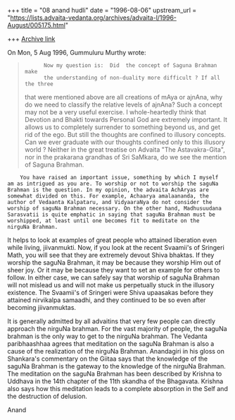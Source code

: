 +++
title = "08 anand hudli"
date = "1996-08-06"
upstream_url = "https://lists.advaita-vedanta.org/archives/advaita-l/1996-August/005175.html"

+++
[Archive link](https://lists.advaita-vedanta.org/archives/advaita-l/1996-August/005175.html)

On Mon, 5 Aug 1996, Gummuluru Murthy wrote:

>
>           Now my question is:  Did  the concept of Saguna Brahman make
>           the understanding of non-duality more difficult ? If all the three
>  that
>           were mentioned above are all creations of mAya or ajnAna, why do
>           we need to classify the relative levels of ajnAna? Such a concept
>           may not be a very useful exercise.  I whole-heartedly think that
>           Devotion  and Bhakti towards Personal God are extremely important.
>           It allows us to completely surrender to something beyond us, and get
>           rid of the ego. But still the thoughts are confined to illusory
>  concepts.
>           Can we ever graduate with our thoughts confined only to this
 illusory
>           world  ?  Neither in the great treatise on Advaita "The
>  Astavakra-Gita",
>           nor in the prakarana grandhas of Sri SaMkara, do we see the mention
>           of Saguna Brahman.

        You have raised an important issue, something by which I myself
    am as intrigued as you are. To worship or not to worship the saguNa
    Brahman is the question. In my opinion, the advaita AchAryas are
    somewhat divided on this. For example, Achaarya amalaananda, the
    author of Vedaanta Kalpataru, and VidyaaraNya do not consider the
    worship of saguNa Brahman necessary. On the other hand, Madhusuudana
    Sarasvatii is quite emphatic in saying that saguNa Brahman must be
    worshipped, at least until one becomes fit to meditate on the
    nirguNa Brahman.

   It helps to look at examples of great people who attained liberation
   even while living, jiivanmukti.
   Now, if you look at the recent Svaamii's of Sringeri Math, you will
   see  that they are extremely devout Shiva bhaktas. If they worship
   the saguNa Brahman, it may be because they worship Him out of sheer
   joy. Or it may be because they want to set an example for others to
   follow. In either case, we can safely say that worship of saguNa
   Brahman will not mislead us and will not make us perpetually stuck
   in the illusory existence. The Svaamii's of Sringeri were Shiva
   upaasakas before they attained nirvikalpa samaadhi, and they
   continued to be so even after becoming jiivanmuktas.

   It is generally admitted by all advaitins that very few people
   can directly approach the nirguNa brahman. For the vast majority
   of people, the saguNa brahman is the only way to get to the nirguNa
   brahman. The Vedanta paribhaashhaa agrees that meditation on the
   saguNa Brahman is also a cause of the realization of the nirguNa
   Brahman. Anandagiri in his gloss on Shankara's commentary on the
   Giitaa says that the knowledge of the saguNa Brahman is the
   gateway to the knowledge of the nirguNa Brahman. The meditation on
   the saguNa Brahman has been described by Krishna to Uddhava in the
   14th chapter of the 11th skandha of the Bhagavata. Krishna also
   says how this meditation leads to a complete absorption in the
   Self and the destruction of delusion.

  Anand

